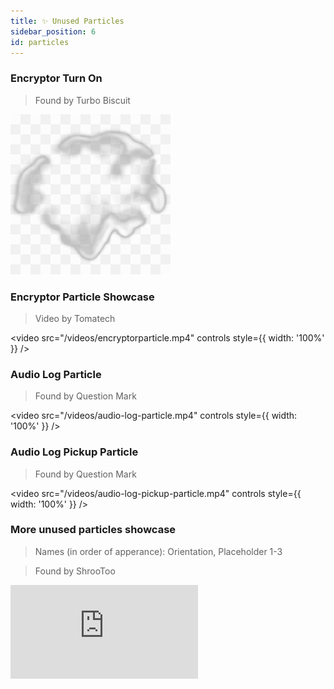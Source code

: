 ```yaml
---
title: ✨ Unused Particles
sidebar_position: 6
id: particles
---
```


### Encryptor Turn On
> Found by Turbo Biscuit

![](./encryptorblast.png)

### Encryptor Particle Showcase
> Video by Tomatech

<video
  src="/videos/encryptorparticle.mp4"
  controls
  style={{ width: '100%' }}
/>

### Audio Log Particle
> Found by Question Mark

<video
  src="/videos/audio-log-particle.mp4"
  controls
  style={{ width: '100%' }}
/>

### Audio Log Pickup Particle
> Found by Question Mark

<video
  src="/videos/audio-log-pickup-particle.mp4"
  controls
  style={{ width: '100%' }}
/>

### More unused particles showcase
> Names (in order of apperance): Orientation, Placeholder 1-3

> Found by ShrooToo

<iframe 
  src="https://www.youtube.com/embed/dqVTn9LYx2M" 
  style={{ aspectRatio: '16/9', width: '100%' }} 
  frameBorder="0" 
  allow="accelerometer; autoplay; clipboard-write; encrypted-media; gyroscope; picture-in-picture" 
  allowFullScreen 
/>

### Orientation Particle "Lasers"
> Found by Dart Frog

<video
  src="https://thumbs.gfycat.com/RealHappyFlea-mobile.mp4"
  autoPlay
  muted
  loop
  style={{ width: '100%' }}
/>

### "Falling" Particle
> Found by Dart Frog

<video
  src="https://thumbs.gfycat.com/SneakyEmotionalAnhinga-mobile.mp4"
  autoPlay
  muted
  loop
  style={{ width: '100%' }}
/>

### Challenge Mode Roof Crane
> Found by Dart Frog

<video
  src="https://thumbs.gfycat.com/NextSparseFishingcat-mobile.mp4"
  autoPlay
  muted
  loop
  style={{ width: '100%' }}
/>

### Encryptor "barrier_hit"
> Found by Donut

<video
  src="https://cdn.discordapp.com/attachments/709877116224667749/984121024524189756/barrier_hit.mp4"
  autoPlay
  muted
  loop
  style={{ width: '100%' }}
/>

### Encryptor "barrier_impact"
> Found by Dart Frog

<video
  src="https://thumbs.gfycat.com/PresentTautDolphin-mobile.mp4"
  autoPlay
  muted
  loop
  style={{ width: '100%' }}
/>

### Encryptor "barrier_impact_hit"
> Found by Dart Frog

<video
  src="https://cdn.discordapp.com/attachments/709877116224667749/984121446492147782/barrier_impact_hit.mp4"
  autoPlay
  muted
  loop
  style={{ width: '100%' }}
/>

### Challenge Builder Blue Floor
> Found by Red Gal

![](./challenge-builder-blue-floor.png)